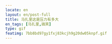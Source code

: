 ```yaml
---
locate: en
layout: en/post-full
title: 马扎里这是压力有多大
en_tags: [马扎里,搞笑]
type: gif
featimg: 7bb8bd97gy1fxj83kcjh9g20dw05knpf.gif
---
```

